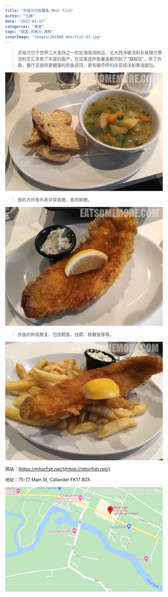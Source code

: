 ```yaml
---
title: "苏格兰炸鱼薯条 Mhor Fish"
author: "九姨"
date: "2023-01-15"
categories: "美食"
tags: "英国,苏格兰,推荐"
coverImage: "images/201608-mhorfish-03.jpg"
---
```


>苏格兰位于世界三大渔场之一的北海渔场附近，北大西洋暖流和东格陵兰寒流的交汇孕育了丰富的鱼产。在这里连炸鱼薯条都开起了“旗舰店”。除了炸鱼，餐厅还提供更健康的煎鱼选项，更有暖呼呼的杂菜炖汤和黄油面包。

![Mhor Fish](images/201608-mhorfish-01.jpg)

>我的大炸鱼外表非常香脆，鱼肉鲜嫩。

![Mhor Fish](images/201608-mhorfish-02.jpg)

>炸鱼的种类繁复，包括鳕鱼、线鳕、𩽾𩾌鱼等等。

![Mhor Fish](images/201608-mhorfish-03.jpg)


网站：[https://mhorfish.net/](https://mhorfish.net/)

地址：75-77 Main St, Callander FK17 8DX

![Mhor Fish](images/mhorfish.jpg)
